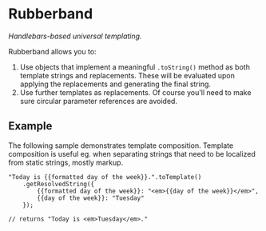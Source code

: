 Rubberband
==========

*Handlebars-based universal templating.*

Rubberband allows you to:

1. Use objects that implement a meaningful `.toString()` method as both template strings and replacements. These will be evaluated upon applying the replacements and generating the final string.
2. Use further templates as replacements. Of course you'll need to make sure circular parameter references are avoided.

Example
-------

The following sample demonstrates template composition. Template composition is useful eg. when separating strings that need to be localized from static strings, mostly markup.

    "Today is {{formatted day of the week}}.".toTemplate()
        .getResolvedString({
            {{formatted day of the week}}: "<em>{{day of the week}}</em>",
            {{day of the week}}: "Tuesday"
        });

    // returns "Today is <em>Tuesday</em>."
